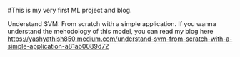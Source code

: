 #This is my very first ML project and blog.

Understand SVM: From scratch with a simple application.
If you wanna understand the mehodology of this model, you can read my blog here https://yashyathish850.medium.com/understand-svm-from-scratch-with-a-simple-application-a81ab0089d72
